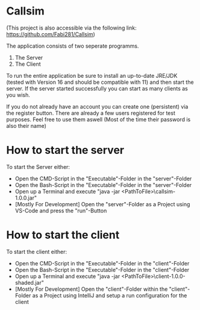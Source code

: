 # Callsim
(This project is also accessible via the following link: https://github.com/Fabi281/Callsim)

The application consists of two seperate programms.

1. The Server
2. The Client

To run the entire application be sure to install an up-to-date
JRE/JDK (tested with Version 16 and should be compatible with 11)
and then start the server. If the server started successfully you 
can start as many clients as you wish.

If you do not already have an account you can create one (persistent) via the register button. There are already a few users registered for test purposes. Feel free to use them aswell (Most of the time their password is also their name)


# How to start the server

To start the Server either:

- Open the CMD-Script in the "Executable"-Folder in the "server"-Folder
- Open the Bash-Script in the "Executable"-Folder in the "server"-Folder
- Open up a Terminal and execute "java -jar \<PathToFile>\callsim-1.0.0.jar"
- [Mostly For Development] Open the "server"-Folder as a Project using VS-Code and press the "run"-Button

# How to start the client

To start the client either:

- Open the CMD-Script in the "Executable"-Folder in the "client"-Folder
- Open the Bash-Script in the "Executable"-Folder in the "client"-Folder
- Open up a Terminal and execute "java -jar \<PathToFile>\client-1.0.0-shaded.jar"
- [Mostly For Development] Open the "client"-Folder within the "client"-Folder as a Project using IntelliJ and setup a run configuration
for the client
